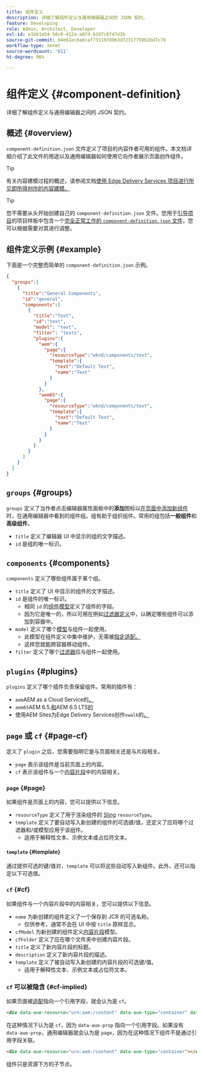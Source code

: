```yaml
---
title: 组件定义
description: 详细了解组件定义与通用编辑器之间的 JSON 契约。
feature: Developing
role: Admin, Architect, Developer
exl-id: e1bb1a54-50c0-412a-a8fd-8167c6f47d2b
source-git-commit: b4e61ec6abcaf73119f8963d72317759b2bd7c76
workflow-type: tm+mt
source-wordcount: '611'
ht-degree: 96%

---
```


# 组件定义 {#component-definition}

详细了解组件定义与通用编辑器之间的 JSON 契约。

## 概述 {#overview}

`component-definition.json` 文件定义了项目的内容作者可用的组件。本文档详细介绍了此文件的用途以及通用编辑器如何使用它向作者展示页面创作组件。

>[!TIP]
>
>有关内容建模过程的概述，请参阅文档[使用 Edge Delivery Services 项目进行所见即所得创作的内容建模。](https://www.aem.live/developer/component-model-definitions)

>[!TIP]
>
>您不需要从头开始创建自己的 `component-definition.json` 文件。您用于[引导项目](https://www.aem.live/developer/ue-tutorial)的项目样板中包含一个[完全正常工作的 `component-definition.json` 文件](https://github.com/adobe-rnd/aem-boilerplate-xwalk/blob/main/component-definition.json)，您可以根据需要对其进行调整。

## 组件定义示例 {#example}

下面是一个完整而简单的 `component-definition.json` 示例。

```json
{
  "groups":[
    {
      "title":"General Components",
      "id":"general",
      "components":[
        {
          "title":"Text",
          "id":"text",
          "model": "text",
          "filter": "texts",
          "plugins":{
            "aem":{
              "page":{
                "resourceType":"wknd/components/text",
                "template":{
                  "text":"Default Text",
                  "name":"Text"
                }
              }
            },
            "aem65":{
              "page":{
                "resourceType":"wknd/components/text",
                "template":{
                  "text":"Default Text",
                  "name":"Text"
                }
              }
            }
          }
        }
      ]
    }
  ]
}
```

## `groups` {#groups}

`groups` 定义了当作者点击编辑器属性面板中的&#x200B;**添加**&#x200B;图标以[在页面中添加新组件](/help/sites-cloud/authoring/universal-editor/authoring.md#adding-components)时，在通用编辑器中看到的组件组。组有助于组织组件。常用的组包括&#x200B;**一般组件**&#x200B;和&#x200B;**高级组件**。

* `title` 定义了编辑器 UI 中显示的组的文字描述。
* `id` 是组的唯一标识。

## `components` {#components}

`components` 定义了哪些组件属于某个组。

* `title` 定义了 UI 中显示的组件的文字描述。
* `id` 是组件的唯一标识。
   * 相同 `id` 的[组件模型](/help/implementing/universal-editor/field-types.md#model-structure)定义了组件的字段。  
   * 因为它是唯一的，所以可用在例如[过滤器定义](/help/implementing/universal-editor/filtering.md)中，以确定哪些组件可以添加到容器中。
* `model` 定义了哪个[模型](/help/implementing/universal-editor/field-types.md#model-structure)与组件一起使用。
   * 此模型在组件定义中集中维护，无需被[指定适配。](/help/implementing/universal-editor/field-types.md#instrumentation)
   * 这样您就能跨容器移动组件。
* `filter` 定义了哪个[过滤器](/help/implementing/universal-editor/filtering.md)应与组件一起使用。

## `plugins` {#plugins}

`plugins` 定义了哪个插件负责保留组件。常用的插件有：

* `aem`AEM as a Cloud Service的[。](https://experienceleague.adobe.com/zh-hans/docs/experience-manager-cloud-service)
* `aem65`AEM 6.5.[和](https://experienceleague.adobe.com/en/docs/experience-manager-65)AEM 6.5 LTS[的](https://experienceleague.adobe.com/en/docs/experience-manager-65-lts)
* 使用AEM Sites为Edge Delivery Services创作`xwalk`的[。](https://www.aem.live/developer/ue-tutorial)

## `page` 或 `cf` {#page-cf}

定义了 `plugin` 之后，您需要指明它是与页面相关还是与片段相关。

* `page` 表示该组件是当前页面上的内容。
* `cf` 表示该组件与一个[内容片段](/help/assets/content-fragments/content-fragments.md)中的内容相关。

### `page` {#page}

如果组件是页面上的内容，您可以提供以下信息。

* `resourceType` 定义了用于渲染组件的 [Sling](/help/implementing/developing/introduction/sling-cheatsheet.md) `resourceType`。
* `template` 定义了要自动写入新创建的组件的可选键/值，还定义了应将哪个过滤器和/或模型应用于该组件。
   * 适用于解释性文本、示例文本或占位符文本。

#### `template` {#template}

通过提供可选的键/值对，`template` 可以将这些自动写入新组件。此外，还可以指定以下可选值。

### `cf` {#cf}

如果组件与一个内容片段中的内容相关，您可以提供以下信息。

* `name` 为新创建的组件定义了一个保存到 JCR 的可选名称。
   * 仅供参考，通常不会在 UI 中按 `title` 原样显示。
* `cfModel` 为新创建的组件定义[内容片段](/help/assets/content-fragments/content-fragments-models.md)模型。
* `cfFolder` 定义了应在哪个文件夹中创建内容片段。
* `title` 定义了新内容片段的标题。
* `description` 定义了新内容片段的描述。
* `template` 定义了被自动写入新创建的内容片段的可选键/值。
   * 适用于解释性文本、示例文本或占位符文本。

### `cf` 可以被隐含 {#cf-implied}

如果页面被[适配](/help/implementing/universal-editor/getting-started.md#instrument-page)指向一个引用字段，就会认为是 `cf`。

```html
<div data-aue-resource="urn:aem:/content" data-aue-type="container" data-aue-prop="field"></div>
```

在这种情况下认为是 `cf`，因为 `data-aue-prop` 指向一个引用字段。如果没有 `data-aue-prop`，通用编辑器就会认为是 `page`，因为在这种情况下组件不是通过引用字段关联。

```html
<div data-aue-resource="urn:aem:/content" data-aue-type="container"></div>
```

组件只是资源下方的子节点。
